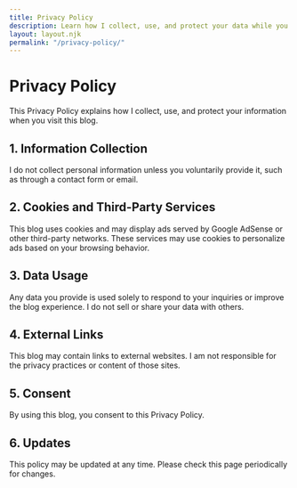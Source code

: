 ```yaml
---
title: Privacy Policy
description: Learn how I collect, use, and protect your data while you browse this informational blog.
layout: layout.njk
permalink: "/privacy-policy/"
---
```


<h1>Privacy Policy</h1>

  <p>This Privacy Policy explains how I collect, use, and protect your information when you visit this blog.</p>

  <h2>1. Information Collection</h2>
  <p>I do not collect personal information unless you voluntarily provide it, such as through a contact form or email.</p>

  <h2>2. Cookies and Third-Party Services</h2>
  <p>This blog uses cookies and may display ads served by Google AdSense or other third-party networks. These services may use cookies to personalize ads based on your browsing behavior.</p>

  <h2>3. Data Usage</h2>
  <p>Any data you provide is used solely to respond to your inquiries or improve the blog experience. I do not sell or share your data with others.</p>

  <h2>4. External Links</h2>
  <p>This blog may contain links to external websites. I am not responsible for the privacy practices or content of those sites.</p>

  <h2>5. Consent</h2>
  <p>By using this blog, you consent to this Privacy Policy.</p>

  <h2>6. Updates</h2>
  <p>This policy may be updated at any time. Please check this page periodically for changes.</p>
